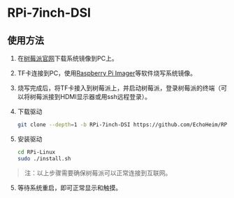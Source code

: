 # RPi-7inch-DSI

## 使用方法

1. 在[树莓派官网](https://www.raspberrypi.com/software/operating-systems/)下载系统镜像到PC上。

2. TF卡连接到PC，使用[Raspberry Pi Imager](https://www.raspberrypi.com/software/)等软件烧写系统镜像。

3. 烧写完成后，将TF卡接入到树莓派上，并启动树莓派，登录树莓派的终端（可以将树莓派接到HDMI显示器或用ssh远程登录）。

4. 下载驱动

    ``` bash
    git clone --depth=1 -b RPi-7inch-DSI https://github.com/EchoHeim/RPi-Linux.git
    ```
5. 安装驱动

    ``` bash
    cd RPi-Linux
    sudo ./install.sh
    ```

> 注：以上步骤需要确保树莓派可以正常连接到互联网。

5. 等待系统重启，即可正常显示和触摸。
